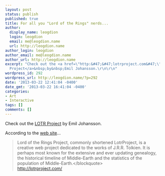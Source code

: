 ```yaml
---
layout: post
status: publish
published: true
title: For all you "Lord of the Rings" nerds...
author:
  display_name: leogdion
  login: leogdion
  email: me@leogdion.name
  url: http://leogdion.name
author_login: leogdion
author_email: me@leogdion.name
author_url: http://leogdion.name
excerpt: "Check out the <a href=\"http:&#47;&#47;lotrproject.com&#47;\" target=\"_blank\">LOTR
  Project</a>&nbsp;by&nbsp;Emil Johansson.\r\n\r\n"
wordpress_id: 292
wordpress_url: http://leogdion.name/?p=292
date: '2013-03-22 12:41:04 -0400'
date_gmt: '2013-03-22 16:41:04 -0400'
categories:
- Art
- Interactive
tags: []
comments: []
---
```

<p>Check out the <a href="http:&#47;&#47;lotrproject.com&#47;" target="_blank">LOTR Project</a>&nbsp;by&nbsp;Emil Johansson.</p>
<p><a id="more"></a><a id="more-292"></a>According to the <a href="http:&#47;&#47;lotrproject.com&#47;about&#47;" target="_blank">web site</a>...</p>
<blockquote><p>Lord of the Rings Project, commonly shortened LotrProject, is a creative web project dedicated to the works of J.R.R. Tolkien. It is perhaps most known for the extensive and ever updating genealogy, the historical timeline of Middle-Earth and the statistics of the population of Middle-Earth.<&#47;blockquote><br />
<a href="http:&#47;&#47;lotrproject.com&#47;" target="_blank">http:&#47;&#47;lotrproject.com&#47;</a></p>
